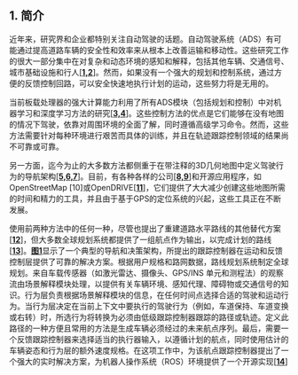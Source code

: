 ## **1. 简介**

近年来，研究界和企业都特别关注自动驾驶的话题。自动驾驶系统（ADS）有可能通过提高道路车辆的安全性和效率来从根本上改善运输和移动性。这些研究工作的很大一部分集中在对复杂和动态环境的感知和解释，包括其他车辆、交通信号、城市基础设施和行人[[**1,2**](https://www.mdpi.com/1424-8220/20/14/4062#B1-sensors-20-04062)]。然而，如果没有一个强大的规划和控制系统，通过方便的反馈控制回路，可以安全快速地执行计划的运动，这些努力将是无用的。

当前板载处理器的强大计算能力利用了所有ADS模块（包括规划和控制）中对机器学习和深度学习方法的研究[[**3,4**](https://www.mdpi.com/1424-8220/20/14/4062#B4-sensors-20-04062)]。这些控制方法的优点是它们能够在没有地图的情况下驾驶，依靠对周围环境的全面了解，同时遵循高级学习命令。然而，这些方法需要针对每种环境进行艰苦而具体的训练，并且在轨迹跟踪控制领域的结果尚不可靠或可靠。

另一方面，迄今为止的大多数方法都侧重于在带注释的3D几何地图中定义驾驶行为的导航架构[[**5,6,7**](https://www.mdpi.com/1424-8220/20/14/4062#B6-sensors-20-04062)]。目前，有各种各样的公司[[**8,9**](https://www.mdpi.com/1424-8220/20/14/4062#B9-sensors-20-04062)]和开源应用程序，如OpenStreetMap [10]或OpenDRIVE[[**11**](https://www.mdpi.com/1424-8220/20/14/4062#B10-sensors-20-04062)]，它们提供了大大减少创建这些地图所需的时间和精力的工具，并且由于基于GPS的定位系统的兴起，这些工具正在不断发展。

使用前两种方法中的任何一种，尽管也提出了重建道路水平路线的其他替代方案[[**12**](https://www.mdpi.com/1424-8220/20/14/4062#B12-sensors-20-04062)]，但大多数全球规划系统都提供了一组航点作为输出，以完成计划的路线[[**13**](https://www.mdpi.com/1424-8220/20/14/4062#B13-sensors-20-04062)]。[**图1**](https://www.mdpi.com/1424-8220/20/14/4062#fig_body_display_sensors-20-04062-f001)显示了一个典型的导航和决策架构，所提出的跟踪控制器在运动和反馈控制层提供了可靠的解决方案。根据用户规格和路网数据，路线规划系统制定全球规划。来自车载传感器（如激光雷达、摄像头、GPS/INS 单元和测程法）的观察流由场景解释模块处理，以提供有关车辆环境、感知代理、障碍物或交通信号的知识。行为层负责根据场景解释模块的信息，在任何时间点选择合适的驾驶和运动行为。当行为层决定在当前上下文中要执行的驾驶行为（例如，车道保持、车道变换或右转）时，所选行为将转换为必须由低级跟踪控制器跟踪的路径或轨迹。定义此路径的一种方便且常用的方法是生成车辆必须经过的未来航点序列。最后，需要一个反馈跟踪控制器来选择适当的执行器输入，以遵循计划的航点，同时使用估计的车辆姿态和行为层的额外速度规格。在这项工作中，为该航点跟踪控制器提出了一个强大的实时解决方案，为机器人操作系统（ROS）环境提供了一个开源实现[[**14**](https://www.mdpi.com/1424-8220/20/14/4062#B14-sensors-20-04062)]